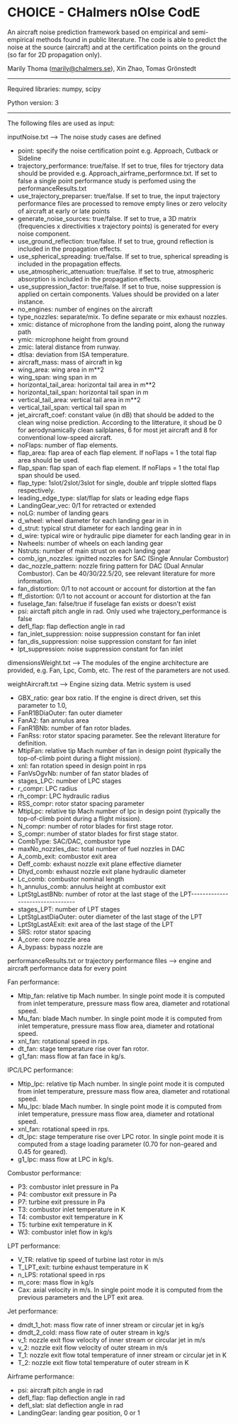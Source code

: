 # CHOICE - CHalmers nOIse CodE
An aircraft noise prediction framework based on empirical and semi-empirical methods found in public literature. 
The code is able to predict the noise at the source (aircraft) and at the certification points on the ground (so far for 2D propagation only).  

Marily Thoma (marily@chalmers.se), Xin Zhao, Tomas Grönstedt

-------------------------------------------------------------------------------
Required libraries: numpy, scipy

Python version: 3

-------------------------------------------------------------------------------
The following files are used as input:

inputNoise.txt --> The noise study cases are defined
- point: specify the noise certification point e.g. Approach, Cutback or Sideline
- trajectory_performance: true/false. If set to true, files for trjectory data should be provided e.g. Approach_airframe_performnce.txt. If set to false a single point performance study is perfomed using the performanceResults.txt
- use_trajectory_preparser: true/false. If set to true, the input trajectory performance files are processed to remove empty lines or zero velocity of aircraft at early or late points
- generate_noise_sources: true/false. If set to true, a 3D matrix (frequencies x directivities x trajectory points) is generated for every noise component.
- use_ground_reflection: true/false. If set to true, ground reflection is included in the propagation effects.
- use_spherical_spreading: true/false. If set to true, spherical spreading is included in the propagation effects.
- use_atmospheric_attenuation: true/false. If set to true, atmospheric absorption is included in the propagation effects.
- use_suppression_factor: true/false. If set to true, noise suppression is applied on certain components. Values should be provided on a later instance.
- no_engines: number of engines on the aircraft
- type_nozzles: separate/mix. To define separate or mix exhaust nozzles.
- xmic: distance of microphone from the landing point, along the runway path 
- ymic: microphone height from ground 
- zmic: lateral distance from runway. 
- dtIsa: deviation from ISA temperature.
- aircraft_mass: mass of aircraft in kg
- wing_area: wing area in m**2
- wing_span: wing span in m
- horizontal_tail_area: horizontal tail area in m**2
- horizontal_tail_span: horizontal tail span in m
- vertical_tail_area: vertical tail area in m**2
- vertical_tail_span: vertical tail span m
- jet_aircraft_coef: constant value (in dB) that should be added to the clean wing noise prediction. According to the litterature, it shoud be 0 for aerodynamically clean sailplanes, 6 for most jet aircraft and 8 for conventional low-speed aircraft.
- noFlaps: number of flap elements.
- flap_area: flap area of each flap element. If noFlaps = 1 the total flap area should be used.
- flap_span: flap span of each flap element. If noFlaps = 1 the total flap span should be used.
- flap_type: 1slot/2slot/3slot for single, double anf tripple slotted flaps respectively.
- leading_edge_type: slat/flap for slats or leading edge flaps
- LandingGear_vec: 0/1 for retracted or extended
- noLG: number of landing gears
- d_wheel: wheel diameter for each landing gear in in
- d_strut: typical strut diameter for each landing gear in in
- d_wire:  typical wire or hydraulic pipe diameter for each landing gear in in
- Nwheels: number of wheels on each landing gear
- Nstruts: number of main strust on each landing gear
- comb_ign_nozzles: ignitted nozzles for SAC (Single Annular Combustor)
- dac_nozzle_pattern: nozzle firing pattern for DAC (Dual Annular Combustor). Can be 40/30/22.5/20, see relevant literature for more information.
- fan_distortion: 0/1 to not account or account for distortion at the fan
- ff_distortion: 0/1 to not account or account for distortion at the fan
- fuselage_fan: false/true if fuselage fan exists or doesn't exist
- psi: airctaft pitch angle in rad. Only used whe trajectory_performance is false
- defl_flap: flap deflection angle in rad
- fan_inlet_suppression: noise suppression constant for fan inlet
- fan_dis_suppression: noise suppression constant for fan inlet
- lpt_suppression: noise suppression constant for fan inlet

dimensionsWeight.txt --> The modules of the engine architecture are provided, e.g. Fan, Lpc, Comb, etc. The rest of the parameters are not used.

weightAircraft.txt --> Engine sizing data. Metric system is used
- GBX_ratio: gear box ratio. If the engine is direct driven, set this parameter to 1.0,
- FanR1BDiaOuter: fan outer diameter
- FanA2: fan annulus area
- FanR1BNb: number of fan rotor blades.
- FanRss: rotor stator spacing parameter. See the relevant literature for definition.
- MtipFan: relative tip Mach number of fan in design point (typically the top-of-climb point during a flight mission). 
- xnl: fan rotation speed in design point in rps
- FanVsOgvNb: number of fan stator blades of
- stages_LPC: number of LPC stages
- r_compr: LPC radius
- rh_compr: LPC hydraulic radius
- RSS_compr: rotor stator spacing parameter
- MtipLpc: relative tip Mach number of lpc in design point (typically the top-of-climb point during a flight mission). 
- N_compr: number of rotor blades for first stage rotor.
- S_compr: number of stator blades for first stage stator.
- CombType: SAC/DAC, combustor type
- maxNo_nozzles_dac: total number of fuel nozzles in DAC
- A_comb_exit: combustor exit area
- Deff_comb: exhaust nozzle exit plane effective diameter
- Dhyd_comb: exhaust nozzle exit plane hydraulic diameter
- Lc_comb: combustor nominal length
- h_annulus_comb: annulus height at combustor exit
- LptStgLastBNb: number of rotor at the last stage of the LPT---------------------------------
- stages_LPT: number of LPT stages
- LptStgLastDiaOuter: outer diameter of the last stage of the LPT
- LptStgLastAExit: exit area of the last stage of the LPT
- SRS: rotor stator spacing
- A_core: core nozzle area
- A_bypass: bypass nozzle are

performanceResults.txt or trajectory performance files --> engine and aircraft performance data for every point

Fan performance:
-	Mtip_fan: relative tip Mach number. In single point mode it is computed from inlet temperature, pressure mass flow area, diameter and rotational speed.
-	Mu_fan: blade Mach number. In single point mode it is computed from inlet temperature, pressure mass flow area, diameter and rotational speed.
-	xnl_fan: rotational speed in rps. 
-	dt_fan: stage temperature rise over fan rotor.
- g1_fan: mass flow at fan face in kg/s.

IPC/LPC performance:
-	Mtip_lpc: relative tip Mach number. In single point mode it is computed from inlet temperature, pressure mass flow area, diameter and rotational speed.
-	Mu_lpc: blade Mach number. In single point mode it is computed from inlet temperature, pressure mass flow area, diameter and rotational speed.
-	xnl_fan: rotational speed in rps.
-	dt_lpc: stage temperature rise over LPC rotor. In single point mode it is computed from a stage loading parameter (0.70 for non-geared and 0.45 for geared).
-	g1_lpc: mass flow at LPC in kg/s.

Combustor performance:
- P3: combustor inlet pressure in Pa
- P4: combustor exit pressure in Pa
- P7: turbine exit pressure in Pa
- T3: combustor inlet temperature in K
- T4: combustor exit temperature in K
- T5: turbine exit temperature in K
- W3: combustor inlet flow in kg/s

LPT performance:
-	V_TR: relative tip speed of turbine last rotor in m/s
-	T_LPT_exit: turbine exhaust temperature in K
-	n_LPS: rotational speed in rps
-	m_core: mass flow in kg/s
-	Cax: axial velocity in m/s. In single point mode it is computed from the previous parameters and the LPT exit area.

Jet performance:
- dmdt_1_hot: mass flow rate of inner stream or circular jet in kg/s
- dmdt_2_cold: mass flow rate of outer stream  in kg/s
- v_1: nozzle exit flow velocity of inner stream or circular jet in m/s
- v_2: nozzle exit flow velocity of outer stream in m/s
- T_1: nozzle exit flow total temperature of inner stream or circular jet in K
- T_2: nozzle exit flow total temperature of outer stream in K

Airframe performance:
- psi: aircraft pitch angle in rad
- defl_flap: flap deflection angle in rad
- defl_slat: slat deflection angle in rad
- LandingGear: landing gear position, 0 or 1
